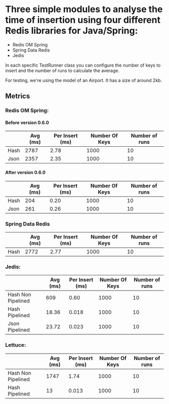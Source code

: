 # Three simple modules to analyse the time of insertion using four different Redis libraries for Java/Spring:
- Redis OM Spring
- Spring Data Redis
- Jedis

In each specific TestRunner class you can configure the number of keys to insert and the number of runs to calculate the average.

For testing, we're using the model of an Airport. It has a size of around 2kb.

## Metrics
### Redis OM Spring:

#### Before version 0.6.0
|                    | Avg (ms) | Per Insert (ms) | Number Of Keys | Number of runs | 
|--------------------|----------|-----------------|----------------|----------------|
| Hash               | 2787     | 2.78            | 1000           | 10             |
| Json               | 2357     | 2.35            | 1000           | 10             |

#### After version 0.6.0
|                    | Avg (ms) | Per Insert (ms) | Number Of Keys | Number of runs | 
|--------------------|----------|-----------------|----------------|----------------|
| Hash               | 204      | 0.20            | 1000           | 10             |
| Json               | 261      | 0.26            | 1000           | 10             |


### Spring Data Redis
|                    | Avg (ms) | Per Insert (ms) | Number Of Keys | Number of runs | 
|--------------------|----------|-----------------|----------------|----------------|
| Hash               | 2772     | 2.77            | 1000           | 10             |

### Jedis:
|                    | Avg (ms) | Per Insert (ms) | Number Of Keys | Number of runs | 
|--------------------|----------|-----------------|----------------|----------------|
| Hash Non Pipelined | 609      | 0.60            | 1000           | 10             |
| Hash Pipelined     | 18.36    | 0.018           | 1000           | 10             |
| Json Pipelined     | 23.72    | 0.023           | 1000           | 10             |

### Lettuce:
|                    | Avg (ms) | Per Insert (ms) | Number Of Keys | Number of runs | 
|--------------------|----------|-----------------|----------------|----------------|
| Hash Non Pipelined | 1747     | 1.74            | 1000           | 10             |
| Hash Pipelined     | 13       | 0.013           | 1000           | 10             |